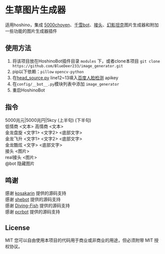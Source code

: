 # 生草图片生成器

适用hoshino，集成 [5000choyen](https://github.com/pcrbot/5000choyen)、[千雪bot](https://github.com/Diving-Fish/Chiyuki-Bot)、[接头](https://github.com/pcrbot/plugins-for-Hoshino/tree/master/shebot/conhead)、[幻影坦克](https://github.com/kosakarin/hide_img)图片生成器和附加一些功能的图片生成器插件

## 使用方法
1. 将该项目放在HoshinoBot插件目录 `modules` 下，或者clone本项目 `git clone https://github.com/BlueDeer233/image_generator.git`  
2. pip以下依赖：`pillow` `opencv-python`  
3. 在[head_source.py](src/head_source.py) line12~13填入[百度人脸检测](https://console.bce.baidu.com/ai/#/ai/face/overview/index) apikey
4. 在`config/__bot__.py`模块列表中添加 `image_generator`  
5. 重启HoshinoBot  

## 指令
5000兆元|5000兆円|5kcy (上半句) (下半句)  
低情商 <文本> 高情商 <文本>  
金龙盘旋 <文字1> <文字2> <底部文字>  
金龙飞升 <文字1> <文字2> <底部文字>  
金龙酷炫 <文字> <底部文字>  
接头 <图片>  
real接头 <图片>  
@bot 隐藏图片  

## 鸣谢

感谢 [kosakarin](https://github.com/kosakarin/hide_img) 提供的源码支持  
感谢 [shebot](https://github.com/pcrbot/plugins-for-Hoshino) 提供的源码支持  
感谢 [Diving-Fish](https://github.com/Diving-Fish/Chiyuki-Bot) 提供的源码支持  
感谢 [pcrbot](https://github.com/pcrbot) 提供的源码支持

## License

MIT
您可以自由使用本项目的代码用于商业或非商业的用途，但必须附带 MIT 授权协议。

